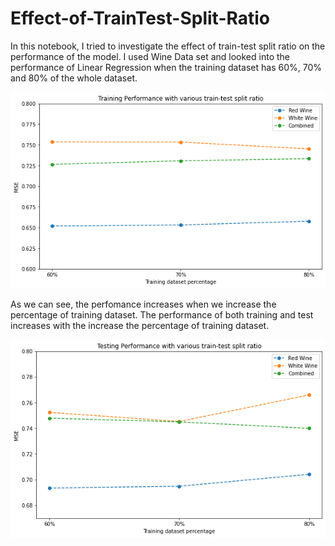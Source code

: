# Effect-of-TrainTest-Split-Ratio
In this notebook, I tried to investigate the effect of train-test split ratio on the performance of the model. I used Wine Data set and looked into the performance of Linear Regression when the training dataset has 60%, 70% and 80% of the whole dataset.

![Training Performance](Output_Images/download_01.png)

As we can see, the perfomance increases when we increase the percentage of training dataset.
The performance of both training and test increases with the increase the percentage of training dataset.

![Testing Performance](Output_Images/download_02.png)
